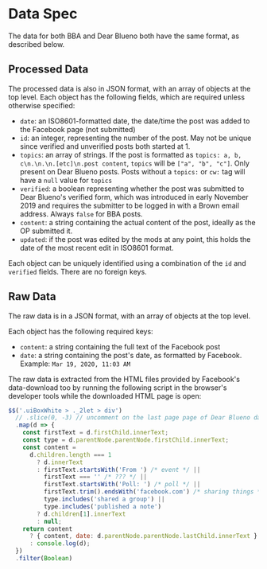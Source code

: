 # Data Spec

The data for both BBA and Dear Blueno both have the same format, as described below.

## Processed Data
The processed data is also in JSON format, with an array of objects at the top level. Each object has the following fields, which are required unless otherwise specified:

* `date`: an ISO8601-formatted date, the date/time the post was added to the Facebook page (not submitted)
* `id`: an integer, representing the number of the post. May not be unique since verified and unverified posts both started at 1.
* `topics`: an array of strings. If the post is formatted as `topics: a, b, c\n.\n.\n.[etc]\n.post content`, `topics` will be `["a", "b", "c"]`. Only present on Dear Blueno posts. Posts without a `topics:` or `cw:` tag will have a `null` value for `topics`
* `verified`: a boolean representing whether the post was submitted to Dear Blueno's verified form, which was introduced in early November 2019 and requires the submitter to be logged in with a Brown email address. Always `false` for BBA posts.
* `content`: a string containing the actual content of the post, ideally as the OP submitted it.
* `updated`: if the post was edited by the mods at any point, this holds the date of the most recent edit in ISO8601 format.

Each object can be uniquely identified using a combination of the `id` and `verified` fields. There are no foreign keys.


## Raw Data
The raw data is in a JSON format, with an array of objects at the top level.

Each object has the following required keys:

* `content`: a string containing the full text of the Facebook post
* `date`: a string containing the post's date, as formatted by Facebook. Example: `Mar 19, 2020, 11:03 AM`

The raw data is extracted from the HTML files provided by Facebook's data-download too by running the following script in the browser's developer tools while the downloaded HTML page is open:

```js
$$('.uiBoxWhite > ._2let > div')
  // .slice(0, -3) // uncomment on the last page page of Dear Blueno data to remove stuff at end
  .map(d => {
    const firstText = d.firstChild.innerText;
    const type = d.parentNode.parentNode.firstChild.innerText;
    const content =
      d.children.length === 1
        ? d.innerText
        : firstText.startsWith('From ') /* event */ ||
          firstText === '' /* ??? */ ||
          firstText.startsWith('Poll: ') /* poll */ ||
          firstText.trim().endsWith('facebook.com') /* sharing things */ ||
          type.includes('shared a group') ||
          type.includes('published a note')
        ? d.children[1].innerText
        : null;
    return content
      ? { content, date: d.parentNode.parentNode.lastChild.innerText }
      : console.log(d);
  })
  .filter(Boolean)
```

